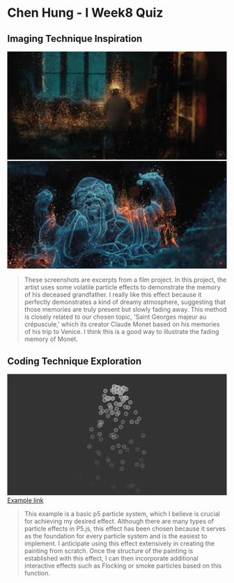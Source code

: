# Chen Hung - I Week8 Quiz
## Imaging Technique Inspiration

![1-1](asset/Part1-1.png)
![1-2](asset/Part1-2.png)

>These screenshots are excerpts from a film project. In this project, the artist uses some volatile particle effects to demonstrate the memory of his deceased grandfather.
>I really like this effect because it perfectly demonstrates a kind of dreamy atmosphere, suggesting that those memories are truly present but slowly fading away.
>This method is closely related to our chosen topic, 'Saint Georges majeur au crépuscule,' which its creator Claude Monet based on his memories of his trip to Venice. I think this is a good way to illustrate the fading memory of Monet.



## Coding Technique Exploration

![2](asset/Part2.png)
[Example link](https://p5js.org/examples/simulate-particle-system.html)

>This example is a basic p5 particle system, which I believe is crucial for achieving my desired effect. Although there are many types of particle effects in P5.js, this effect has been chosen because it serves as the foundation for every particle system and is the easiest to implement. I anticipate using this effect extensively in creating the painting from scratch. Once the structure of the painting is established with this effect, I can then incorporate additional interactive effects such as Flocking or smoke particles based on this function.
